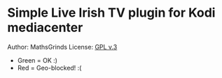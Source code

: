 Simple Live Irish TV plugin for Kodi mediacenter
===
Author: MathsGrinds
License: [GPL v.3](http://www.gnu.org/copyleft/gpl.html)

- Green = OK :)
- Red = Geo-blocked! :(